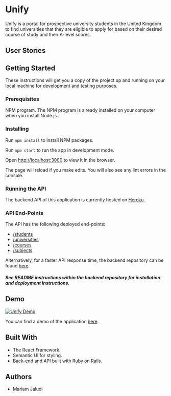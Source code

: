 # Unify
Unify is a portal for prospective university students in the United Kingdom to find universities that they are eligible to apply for based on their desired course of study and their A-level scores.

## User Stories

## Getting Started
These instructions will get you a copy of the project up and running on your local machine for development and testing purposes.

### Prerequisites
NPM program. The NPM program is already installed on your computer when you install Node.js.

### Installing

Run `npm install` to install NPM packages.<br>

Run `npm start` to run the app in development mode. <br>

Open [http://localhost:3000](http://localhost:3000) to view it in the browser.

The page will reload if you make edits. You will also see any lint errors in the console.

### Running the API

The backend API of this application is currently hosted on [Heroku](https://unify-backend.herokuapp.com/).

### API End-Points

The API has the following deployed end-points: <br>
* [/students](https://unify-backend.herokuapp.com/students) <br>
* [/universities](https://unify-backend.herokuapp.com/universities) <br>
* [/courses](https://unify-backend.herokuapp.com/courses) <br>
* [/subjects](https://unify-backend.herokuapp.com/subjects) <br>

Alternatively, for a faster API response time, the backend repository can be found [here](https://github.com/Mariamjaludi/Unify-backend).

##### *See README instructions within the backend repository for installation and deployment instructions.*

## Demo

[![Unify Demo](http://img.youtube.com/vi/wCCo7pcl71w/0.jpg)](https://youtu.be/wCCo7pcl71w "Unify Demo")

You can find a demo of the application [here](https://youtu.be/wCCo7pcl71w).

## Built With

* The React Framework.
* Semantic UI for styling.
* Back-end and API built with Ruby on Rails.

## Authors
* Mariam Jaludi
